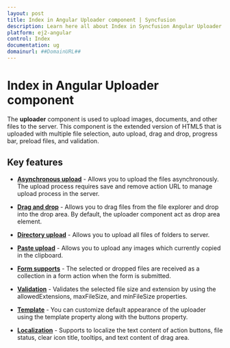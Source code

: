 ```yaml
---
layout: post
title: Index in Angular Uploader component | Syncfusion
description: Learn here all about Index in Syncfusion Angular Uploader component of Syncfusion Essential JS 2 and more.
platform: ej2-angular
control: Index 
documentation: ug
domainurl: ##DomainURL##
---
```


# Index in Angular Uploader component

The **uploader** component is used to upload images, documents, and other files to the server.
This component is the extended version of HTML5 that is uploaded with multiple file selection, auto upload, drag and drop,
progress bar, preload files, and validation.

## Key features

* **[Asynchronous upload](./async/)** - Allows you to upload the files asynchronously.
The upload process requires save and remove action URL to manage upload process in the server.

* **[Drag and drop](./file-source/#drag-and-drop)** - Allows you to drag files from the file explorer and drop into the drop area.
By default, the uploader component act as drop area element.

* **[Directory upload](./file-source/#directory-upload)** - Allows you to upload all files of folders to server.

* **[Paste upload](./file-source/#paste-to-upload)** - Allows you to upload any images which currently copied in the clipboard.

* **[Form supports](./form-support/)** - The selected or dropped files are received as a collection in a form
action when the form is submitted.

* **[Validation](./validation/)** - Validates the selected file size and extension by using the allowedExtensions,
maxFileSize, and minFileSize properties.

* **[Template](./template/)** - You can customize default appearance of the uploader using the template property
along with the buttons property.

* **[Localization](./localization/)** - Supports to localize the text content of action buttons, file status,
clear icon title, tooltips, and text content of drag area.
